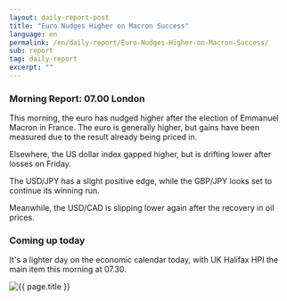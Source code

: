 ```yaml
---
layout: daily-report-post
title: "Euro Nudges Higher on Macron Success"
language: en
permalink: /en/daily-report/Euro-Nudges-Higher-on-Macron-Success/
sub: report
tag: daily-report
excerpt: ""
---
```

### Morning Report: 07.00 London

This morning, the euro has nudged higher after the election of Emmanuel Macron in France. The euro is generally higher, but gains have been measured due to the result already being priced in. 

Elsewhere, the US dollar index gapped higher, but is drifting lower after losses on Friday. 

The USD/JPY has a slight positive edge, while the GBP/JPY looks set to continue its winning run. 

Meanwhile, the USD/CAD is slipping lower again after the recovery in oil prices. 


### Coming up today

It's a lighter day on the economic calendar today, with UK Halifax HPI the main item this morning at 07.30.

<p><img src="{{ "/assets/images/daily-report/2017-05-08_07-42-42.jpg" | relative_url }}" alt="{{ page.title }}" title="{{ page.title }}"></p>